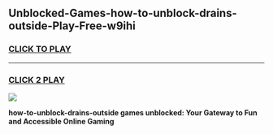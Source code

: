 
## Unblocked-Games-how-to-unblock-drains-outside-Play-Free-w9ihi
<h3>
<a href="https://premium76.site?title=how-to-unblock-drains-outside&ref=20M">CLICK TO PLAY</a></h3>
<hr>

<h3>
<a href="https://premium76.site?title=how-to-unblock-drains-outside&ref=20M">CLICK 2 PLAY</a>
  
</h3>

<a href="https://premium76.site?title=how-to-unblock-drains-outside&ref=19M"><img src="https://clearcache.store/games.png"></a>


**how-to-unblock-drains-outside games unblocked: Your Gateway to Fun and Accessible Online Gaming**
